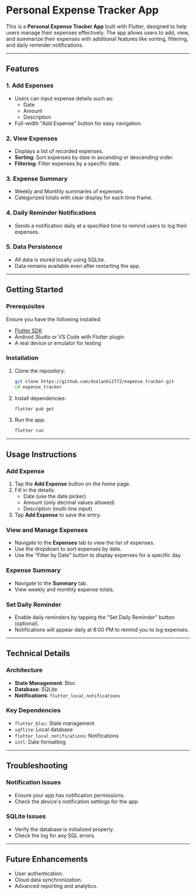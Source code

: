 # Personal Expense Tracker App

This is a **Personal Expense Tracker App** built with Flutter, designed to help users manage their expenses effectively. The app allows users to add, view, and summarize their expenses with additional features like sorting, filtering, and daily reminder notifications.

---

## Features

### 1. Add Expenses
- Users can input expense details such as:
    - Date
    - Amount
    - Description
- Full-width "Add Expense" button for easy navigation.

### 2. View Expenses
- Displays a list of recorded expenses.
- **Sorting**: Sort expenses by date in ascending or descending order.
- **Filtering**: Filter expenses by a specific date.

### 3. Expense Summary
- Weekly and Monthly summaries of expenses.
- Categorized totals with clear display for each time frame.

### 4. Daily Reminder Notifications
- Sends a notification daily at a specified time to remind users to log their expenses.

### 5. Data Persistence
- All data is stored locally using SQLite.
- Data remains available even after restarting the app.

---

## Getting Started

### Prerequisites
Ensure you have the following installed:
- [Flutter SDK](https://flutter.dev/docs/get-started/install)
- Android Studio or VS Code with Flutter plugin
- A real device or emulator for testing

### Installation

1. Clone the repository:
   ```bash
   git clone https://github.com/dsolanki2772/expense_tracker.git
   cd expense_tracker
   ```

2. Install dependencies:
   ```bash
   flutter pub get
   ```

3. Run the app:
   ```bash
   flutter run
   ```

---

## Usage Instructions

### Add Expense
1. Tap the **Add Expense** button on the home page.
2. Fill in the details:
    - Date (use the date picker)
    - Amount (only decimal values allowed)
    - Description (multi-line input)
3. Tap **Add Expense** to save the entry.

### View and Manage Expenses
- Navigate to the **Expenses** tab to view the list of expenses.
- Use the dropdown to sort expenses by date.
- Use the "Filter by Date" button to display expenses for a specific day.

### Expense Summary
- Navigate to the **Summary** tab.
- View weekly and monthly expense totals.

### Set Daily Reminder
- Enable daily reminders by tapping the "Set Daily Reminder" button (optional).
- Notifications will appear daily at 8:00 PM to remind you to log expenses.

---

## Technical Details

### Architecture
- **State Management**: Bloc
- **Database**: SQLite
- **Notifications**: `flutter_local_notifications`

### Key Dependencies
- `flutter_bloc`: State management
- `sqflite`: Local database
- `flutter_local_notifications`: Notifications
- `intl`: Date formatting

---

## Troubleshooting

### Notification Issues
- Ensure your app has notification permissions.
- Check the device's notification settings for the app.

### SQLite Issues
- Verify the database is initialized properly.
- Check the log for any SQL errors.

---

## Future Enhancements
- User authentication.
- Cloud data synchronization.
- Advanced reporting and analytics.